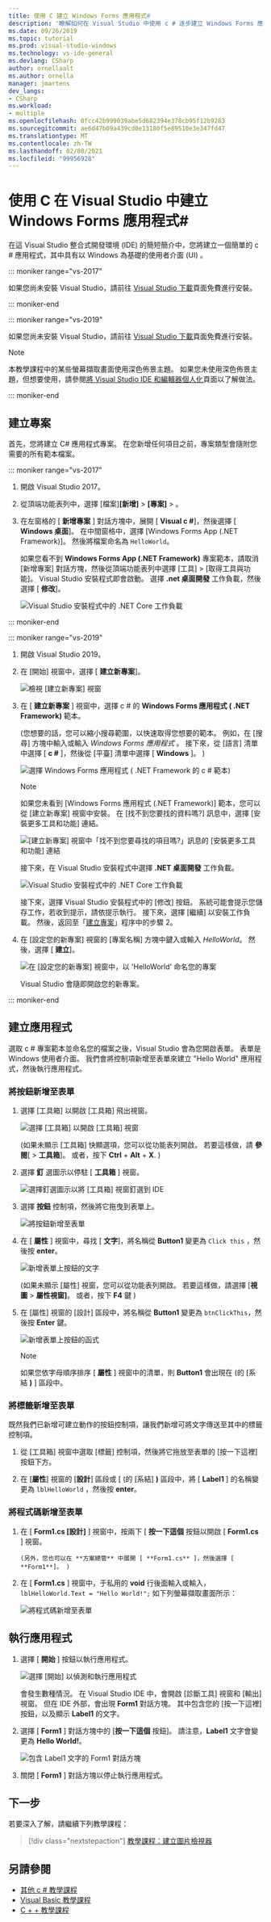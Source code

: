 ```yaml
---
title: 使用 C 建立 Windows Forms 應用程式#
description: '瞭解如何在 Visual Studio 中使用 c # 逐步建立 Windows Forms 應用程式。'
ms.date: 09/26/2019
ms.topic: tutorial
ms.prod: visual-studio-windows
ms.technology: vs-ide-general
ms.devlang: CSharp
author: ornellaalt
ms.author: ornella
manager: jmartens
dev_langs:
- CSharp
ms.workload:
- multiple
ms.openlocfilehash: 0fcc42b999039abe5d682394e378cb95f12b9283
ms.sourcegitcommit: ae6d47b09a439cd0e13180f5e89510e3e347fd47
ms.translationtype: MT
ms.contentlocale: zh-TW
ms.lasthandoff: 02/08/2021
ms.locfileid: "99956928"
---
```

# <a name="create-a-windows-forms-app-in-visual-studio-with-c"></a>使用 C 在 Visual Studio 中建立 Windows Forms 應用程式\#

在這 Visual Studio 整合式開發環境 (IDE) 的簡短簡介中，您將建立一個簡單的 c # 應用程式，其中具有以 Windows 為基礎的使用者介面 (UI) 。

::: moniker range="vs-2017"

如果您尚未安裝 Visual Studio，請前往 [Visual Studio 下載](https://visualstudio.microsoft.com/vs/older-downloads/?utm_medium=microsoft&utm_source=docs.microsoft.com&utm_campaign=vs+2017+download)頁面免費進行安裝。

::: moniker-end

::: moniker range="vs-2019"

如果您尚未安裝 Visual Studio，請前往 [Visual Studio 下載](https://visualstudio.microsoft.com/downloads)頁面免費進行安裝。

> [!NOTE]
> 本教學課程中的某些螢幕擷取畫面使用深色佈景主題。 如果您未使用深色佈景主題，但想要使用，請參閱[將 Visual Studio IDE 和編輯器個人化](../ide/quickstart-personalize-the-ide.md)頁面以了解做法。

::: moniker-end

## <a name="create-a-project"></a>建立專案

首先，您將建立 C# 應用程式專案。 在您新增任何項目之前，專案類型會隨附您需要的所有範本檔案。

::: moniker range="vs-2017"

1. 開啟 Visual Studio 2017。

1. 從頂端功能表列中，選擇 [檔案]**[新增]** > **[專案]** > 。

1. 在左窗格的 [ **新增專案** ] 對話方塊中，展開 [ **Visual c #**]，然後選擇 [ **Windows 桌面**]。 在中間窗格中，選擇 [Windows Forms App (.NET Framework)]。 然後將檔案命名為 `HelloWorld`。

     如果您看不到 **Windows Forms App (.NET Framework)** 專案範本，請取消 [新增專案] 對話方塊，然後從頂端功能表列中選擇 [工具] > [取得工具與功能]。 Visual Studio 安裝程式即會啟動。 選擇 **.net 桌面開發** 工作負載，然後選擇 [ **修改**]。

     ![Visual Studio 安裝程式中的 .NET Core 工作負載](../ide/media/install-dot-net-desktop-env.png)

::: moniker-end

::: moniker range="vs-2019"

1. 開啟 Visual Studio 2019。

1. 在 [開始] 視窗中，選擇 [ **建立新專案**]。

   ![檢視 [建立新專案] 視窗](../get-started/media/vs-2019/create-new-project-dark-theme.png)

1. 在 [ **建立新專案** ] 視窗中，選擇 c # 的 **Windows Forms 應用程式 ( .NET Framework)** 範本。

    (您想要的話，您可以縮小搜尋範圍，以快速取得您想要的範本。 例如，在 [搜尋] 方塊中輸入或輸入 *Windows Forms 應用程式* 。 接下來，從 [語言] 清單中選擇 [ **c #** ]，然後從 [平臺] 清單中選擇 [ **Windows** ]。 )   

   ![選擇 Windows Forms 應用程式 ( .NET Framework 的 c # 範本) ](../get-started/csharp/media/vs-2019/csharp-create-new-winforms-project-nonfiltered.png)

   > [!NOTE]
   > 如果您未看到 [Windows Forms 應用程式 (.NET Framework)] 範本，您可以從 [建立新專案] 視窗中安裝。 在 [找不到您要找的資料嗎?] 訊息中，選擇 [安裝更多工具和功能] 連結。
   >
   > ![[建立新專案] 視窗中「找不到您要尋找的項目嗎?」訊息的 [安裝更多工具和功能] 連結](../get-started/media/vs-2019/not-finding-what-looking-for.png)
   >
   > 接下來，在 Visual Studio 安裝程式中選擇 **.NET 桌面開發** 工作負載。
   >
   > ![Visual Studio 安裝程式中的 .NET Core 工作負載](../ide/media/install-dot-net-desktop-env.png)
   >
   > 接下來，選擇 Visual Studio 安裝程式中的 [修改] 按鈕。 系統可能會提示您儲存工作，若收到提示，請依提示執行。 接下來，選擇 [繼續] 以安裝工作負載。 然後，返回至「[建立專案](#create-a-project)」程序中的步驟 2。

1. 在 [設定您的新專案] 視窗的 [專案名稱] 方塊中鍵入或輸入 *HelloWorld*。 然後，選擇 [ **建立**]。

   ![在 [設定您的新專案] 視窗中，以 'HelloWorld' 命名您的專案](../get-started/csharp/media/vs-2019/csharp-name-your-winform-project-helloworld.png)

   Visual Studio 會隨即開啟您的新專案。

::: moniker-end

## <a name="create-the-application"></a>建立應用程式

選取 c # 專案範本並命名您的檔案之後，Visual Studio 會為您開啟表單。 表單是 Windows 使用者介面。 我們會將控制項新增至表單來建立 "Hello World" 應用程式，然後執行應用程式。

### <a name="add-a-button-to-the-form"></a>將按鈕新增至表單

1. 選擇 [工具箱] 以開啟 [工具箱] 飛出視窗。

     ![選擇 [工具箱] 以開啟 [工具箱] 視窗](../ide/media/csharp-toolbox-toolwindow.png)

     (如果未顯示 [工具箱] 快顯選項，您可以從功能表列開啟。 若要這樣做，請 **參閱**[  >  **工具箱**]。 或者，按下 **Ctrl** + **Alt** + **X**. ) 

1. 選擇 **釘** 選圖示以停駐 [ **工具箱** ] 視窗。

     ![選擇釘選圖示以將 [工具箱] 視窗釘選到 IDE](../ide/media/vb-pin-the-toolbox-window.png)

1. 選擇 **按鈕** 控制項，然後將它拖曳到表單上。

     ![將按鈕新增至表單](../ide/media/csharp-add-button-form1.png)

1. 在 [ **屬性** ] 視窗中，尋找 [ **文字**]，將名稱從 **Button1** 變更為 `Click this` ，然後按 **enter**。

     ![新增表單上按鈕的文字](../ide/media/vb-button-control-text.png)

     (如果未顯示 [屬性] 視窗，您可以從功能表列開啟。 若要這樣做，請選擇 [**視圖**  >  **屬性視窗]**。 或者，按下 **F4** 鍵 ) 

1. 在 [屬性] 視窗的 [設計] 區段中，將名稱從 **Button1** 變更為 `btnClickThis`，然後按 **Enter** 鍵。

     ![新增表單上按鈕的函式](../ide/media/vb-button-control-function.png)

   > [!NOTE]
   > 如果您依字母順序排序 [ **屬性** ] 視窗中的清單，則 **Button1** 會出現在 (的 [系結 **)** ] 區段中。

### <a name="add-a-label-to-the-form"></a>將標籤新增至表單

既然我們已新增可建立動作的按鈕控制項，讓我們新增可將文字傳送至其中的標籤控制項。

1. 從 [工具箱] 視窗中選取 [標籤] 控制項，然後將它拖放至表單的 [按一下這裡] 按鈕下方。

1. 在 [**屬性**] 視窗的 [**設計**] 區段或 [ (的 [系結] **)** 區段中，將 [ **Label1** ] 的名稱變更為 `lblHelloWorld` ，然後按 **enter**。

### <a name="add-code-to-the-form"></a>將程式碼新增至表單

1. 在 [ **Form1.cs &#91;設計&#93;** ] 視窗中，按兩下 [ **按一下這個** 按鈕以開啟 [ **Form1.cs** ] 視窗。

       (另外，您也可以在 **方案總管** 中展開 [ **Form1.cs** ]，然後選擇 [ **Form1**]。 ) 

1. 在 [ **Form1.cs** ] 視窗中，于私用的 **void** 行後面輸入或輸入， `lblHelloWorld.Text = "Hello World!";` 如下列螢幕擷取畫面所示：

     ![將程式碼新增至表單](../get-started/csharp/media/csharp-winforms-add-code.png)

## <a name="run-the-application"></a>執行應用程式

1. 選擇 [ **開始** ] 按鈕以執行應用程式。

     ![選擇 [開始] 以偵測和執行應用程式](../ide/media/vb-click-start-hello-world.png)

   會發生數種情況。 在 Visual Studio IDE 中，會開啟 [診斷工具] 視窗和 [輸出] 視窗。 但在 IDE 外部，會出現 **Form1** 對話方塊。 其中包含您的 [按一下這裡] 按鈕，以及顯示 **Label1** 的文字。

1. 選擇 [ **Form1** ] 對話方塊中的 [**按一下這個** 按鈕]。 請注意，**Label1** 文字會變更為 **Hello World!**。

    ![包含 Label1 文字的 Form1 對話方塊 ](../ide/media/vb-form1-dialog-hello-world.png)

1. 關閉 [ **Form1** ] 對話方塊以停止執行應用程式。

## <a name="next-steps"></a>下一步

若要深入了解，請繼續下列教學課程：

> [!div class="nextstepaction"]
> [教學課程：建立圖片檢視器](tutorial-1-create-a-picture-viewer.md)

## <a name="see-also"></a>另請參閱

* [其他 c # 教學課程](../get-started/csharp/index.yml)
* [Visual Basic 教學課程](../get-started/visual-basic/index.yml)
* [C + + 教學課程](/cpp/get-started/tutorial-console-cpp)